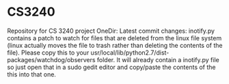 CS3240
======

Repository for CS 3240 project OneDir:
Latest commit changes: inotify.py contains a patch to watch for files that are deleted from the linux file system
(linux actually moves the file to trash rather than deleting the contents of the file). Please copy this to your
usr/local/lib/python2.7/dist-packages/watchdog/observers folder. It will already contain a inotify.py file so just
open that in a sudo gedit editor and copy/paste the contents of the this into that one.

